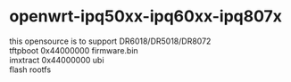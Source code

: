 # openwrt-ipq50xx-ipq60xx-ipq807x
this opensource is to support DR6018/DR5018/DR8072   
 tftpboot 0x44000000 firmware.bin  
 imxtract 0x44000000 ubi  
 flash rootfs
